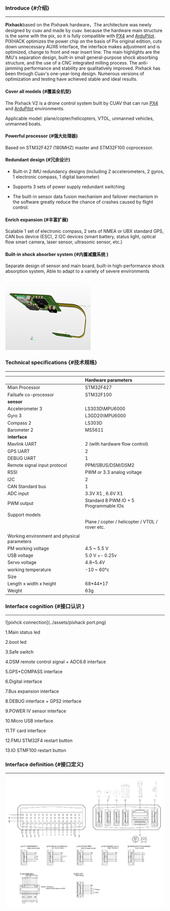 ### Introduce {#介绍}

---

**Pixhack**based on the Pixhawk hardware，The architecture was newly designed by cuav and made by cuav. because the hardware main structure is the same with the pix, so it is fully compatible with [PX4](http://px4-travis.s3.amazonaws.com/Firmware/master/px4fmu-v5_default.px4) and [ArduPilot](http://firmware.ardupilot.org). PIXHACK optimizes the power chip on the basis of Pix original edition, cuts down unnecessary AUX6 interface, the interface makes adjustment and is optimized, change to front and rear insert line. The main highlights are the IMU's separation design, built-in small general-purpose shock absorbing structure, and the use of a CNC integrated milling process. The anti-jamming performance and stability are qualitatively improved. Pixhack has been through Cuav's one-year-long design. Numerous versions of optimization and testing have achieved stable and ideal results.

#### Cover all models {#覆盖全机型}

The Pixhack V2 is a drone control system built by CUAV that can run [PX4](http://px4-travis.s3.amazonaws.com/Firmware/master/px4fmu-v5_default.px4) and [ArduPilot](http://firmware.ardupilot.org) environments.

Applicable model: plane/copter/helicopters, VTOL, unmanned vehicles, unmanned boats.

#### Powerful processor {#强大处理器}

Based on STM32F427 \(180MHZ\) master and STM32F100 coprocessor.

#### Redundant design {#冗余设计}

* Built-in 2 IMU redundancy designs \(including 2 accelerometers, 2 gyros, 1 electronic compass, 1 digital barometer\)

* Supports 3 sets of power supply redundant switching

* The built-in sensor data fusion mechanism and failover mechanism in the software greatly reduce the chance of crashes caused by flight control.

#### Enrich expansion {#丰富扩展}

Scalable 1 set of electronic compass, 2 sets of NMEA or UBX standard GPS, CAN bus device \(ESC\), 2 I2C devices \(smart battery, status light, optical flow smart camera, laser sensor, ultrasonic sensor, etc.\)

#### Built-in shock absorber system {#内置减震系统 }

Separate design of sensor and main board, built-in high-performance shock absorption system, Able to adapt to a variety of severe environments  
![pixhack imu](../assets/imu1.png)

### Technical specifications {#技术规格}

---

|  | Hardware parameters |
| :--- | :--- |
| Mian Processor | STM32F427 |
| Failsafe co-processor | STM32F100 |
| **sensor** |  |
| Accelerometer 3 | LS303D\MPU6000 |
| Gyro 3 | L3GD20\MPU6000 |
| Compass 2 | LS303D |
| Barometer 2 | MS5611 |
| I**nterface** |  |
| Mavlink UART | 2 \(with hardware flow control\) |
| GPS UART | 2 |
| DEBUG UART | 1 |
| Remote signal input protocol | PPM/SBUS/DSM/DSM2 |
| RSSI | PWM or 3.3 analog voltage |
| I2C | 2 |
| CAN Standard bus | 1 |
| ADC input | 3.3V X1 , 6.6V X1 |
| PWM output | Standard 8 PWM IO + 5 Programmable IOs |
|  |  |
| Support models |  |
|  | Plane / copter / helicopter / VTOL / rover etc. |
|  |  |
| Working environment and physical parameters |  |
| PM working voltage | 4.5 ~ 5.5 V |
| USB voltage | 5.0 V +- 0.25v |
| Servo voltage | 4.8~5.4V |
| working temperature | -10 ~ 60°c |
| Size |  |
| Length x width x height | 68\*44\*17 |
| Weight | 63g |

### Interface cognition {#接口认识 }

---

![pixhck connection](../assets/pixhack port.png)

1.Main status led

2.boot led

3.Safe  switch

4.DSM remote control signal + ADC6.6 interface

5.GPS+COMPASS interface

6.Digital interface

7.Bus expansion interface

8.DEBUG interface + GPS2 interface

9.POWER IV sensor interface

10.Micro USB interface

11.TF card interface

12.FMU STM32F4 restart button

13.IO STMF100 restart button

### Interface definition {#接口定义}

---

![pixhack Interface](../assets/V33_legend.png)

